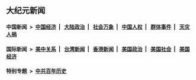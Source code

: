 ## 大纪元新闻

#### 中国新闻 &nbsp;>&nbsp; [中国经济](indexes/ncid283/README.md?08251245) &nbsp;| &nbsp; [大陆政治](indexes/ncid277/README.md?08251245) &nbsp;| &nbsp; [社会万象](indexes/ncid282/README.md?08251245) &nbsp;| &nbsp; [中国人权](indexes/ncid278/README.md?08251245) &nbsp;| &nbsp; [群体事件](indexes/ncid279/README.md?08251245) &nbsp;| &nbsp; [天灾人祸](indexes/ncid280/README.md?08251245)

#### 国际新闻 &nbsp;>&nbsp; [美中关系](indexes/nf1412576/README.md?08251245) &nbsp;| &nbsp; [台湾新闻](indexes/ncid1349361/README.md?08251245) &nbsp;| &nbsp; [香港新闻](indexes/ncid1349362/README.md?08251245) &nbsp;| &nbsp; [美国政治](indexes/ncid1078159/README.md?08251245) &nbsp;| &nbsp; [美国社会](indexes/ncid1078160/README.md?08251245) &nbsp;| &nbsp; [美国经济](indexes/ncid1078158/README.md?08251245)

#### 特别专题 &nbsp;>&nbsp; [中共百年历史](https://github.com/easy2view/epoch-special/blob/master/README.md?08251245)  
